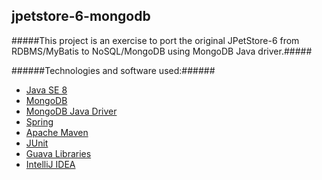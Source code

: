 jpetstore-6-mongodb
---------------------------

#####This project is an exercise to port the original JPetStore-6 from RDBMS/MyBatis to NoSQL/MongoDB using MongoDB Java driver.#####

######Technologies and software used:######
* [Java SE 8](http://www.oracle.com/technetwork/java/javase/downloads/index.html)
* [MongoDB](http://www.mongodb.org/)
* [MongoDB Java Driver](http://docs.mongodb.org/ecosystem/drivers/java/)
* [Spring](http://docs.spring.io/spring/docs/3.2.x/spring-framework-reference/html/)
* [Apache Maven](http://maven.apache.org/index.html)
* [JUnit](http://junit.org/)
* [Guava Libraries](https://code.google.com/p/guava-libraries/)
* [IntelliJ IDEA](http://www.jetbrains.com/idea/)
